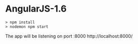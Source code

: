 # AngularJS-1.6

``` shell
> npm install
> nodemon npm start
```
The app will be listening on port :8000
http://localhost:8000/
